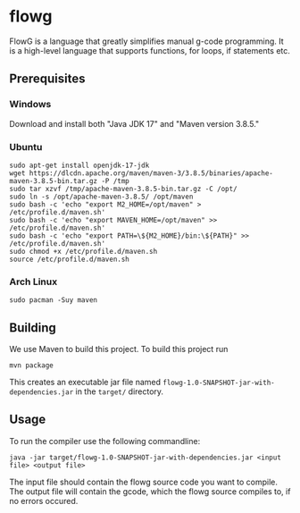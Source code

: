 # flowg
FlowG is a language that greatly simplifies manual g-code programming.
It is a high-level language that supports functions, for loops, if statements etc.

## Prerequisites

### Windows 
Download and install both "Java JDK 17" and "Maven version 3.8.5."


### Ubuntu
```
sudo apt-get install openjdk-17-jdk
wget https://dlcdn.apache.org/maven/maven-3/3.8.5/binaries/apache-maven-3.8.5-bin.tar.gz -P /tmp
sudo tar xzvf /tmp/apache-maven-3.8.5-bin.tar.gz -C /opt/
sudo ln -s /opt/apache-maven-3.8.5/ /opt/maven
sudo bash -c 'echo "export M2_HOME=/opt/maven" > /etc/profile.d/maven.sh'
sudo bash -c 'echo "export MAVEN_HOME=/opt/maven" >> /etc/profile.d/maven.sh'
sudo bash -c 'echo "export PATH=\${M2_HOME}/bin:\${PATH}" >> /etc/profile.d/maven.sh'
sudo chmod +x /etc/profile.d/maven.sh
source /etc/profile.d/maven.sh
```

### Arch Linux
```
sudo pacman -Suy maven
```

## Building
We use Maven to build this project.
To build this project run
```
mvn package
```
This creates an executable jar file named `flowg-1.0-SNAPSHOT-jar-with-dependencies.jar` in the `target/` directory.

## Usage
To run the compiler use the following commandline:
```
java -jar target/flowg-1.0-SNAPSHOT-jar-with-dependencies.jar <input file> <output file>
```

The input file should contain the flowg source code you want to compile.
The output file will contain the gcode, which the flowg source compiles to, if no errors occured.
